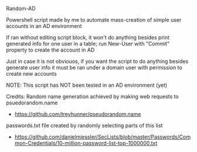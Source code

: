 Random-AD

Powershell script made by me to automate mass-creation of simple user accounts in an AD environment

If ran without editing script block, it won't do anything besides print generated info for one user in a table; run New-User with "Commit" property to create the account in AD

Just in case it is not obviouos, if you want the script to do anything besides generate user info it must be ran under a domain user with permission to create new accounts

NOTE: This script has NOT been tested in an AD environment (yet)


Credits:
Random name generation achieved by making web requests to psuedorandom.name
 - https://github.com/treyhunner/pseudorandom.name

passwords.txt file created by randomly selecting parts of this list
 - https://github.com/danielmiessler/SecLists/blob/master/Passwords/Common-Credentials/10-million-password-list-top-1000000.txt